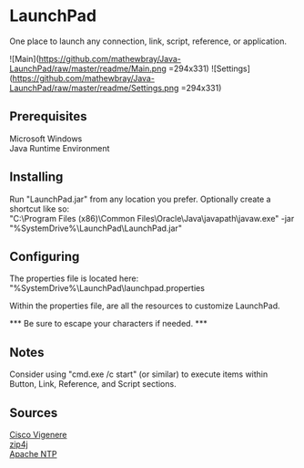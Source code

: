 # LaunchPad 

One place to launch any connection, link, script, reference, or application.

![Main](https://github.com/mathewbray/Java-LaunchPad/raw/master/readme/Main.png =294x331)
![Settings](https://github.com/mathewbray/Java-LaunchPad/raw/master/readme/Settings.png =294x331)



## Prerequisites

Microsoft Windows  
Java Runtime Environment

## Installing

Run "LaunchPad.jar" from any location you prefer.  Optionally create a shortcut like so:  
"C:\Program Files (x86)\Common Files\Oracle\Java\javapath\javaw.exe" -jar "%SystemDrive%\LaunchPad\LaunchPad.jar"


## Configuring

The properties file is located here:  
"%SystemDrive%\LaunchPad\launchpad.properties  
  
Within the properties file, are all the resources to customize LaunchPad.

*** Be sure to escape your characters if needed. ***

## Notes

Consider using "cmd.exe /c start" (or similar) to execute items within Button, Link, Reference, and Script sections.  

## Sources

[Cisco Vigenere](https://github.com/plajjan/java-CiscoVigenere)  
[zip4j](https://github.com/srikanth-lingala/zip4j)  
[Apache NTP](https://commons.apache.org/proper/commons-net/javadocs/api-3.6/org/apache/commons/net/ntp/NTPUDPClient.html)  
